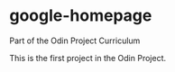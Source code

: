 # google-homepage
Part of the Odin Project Curriculum 

This is the first project in the Odin Project.